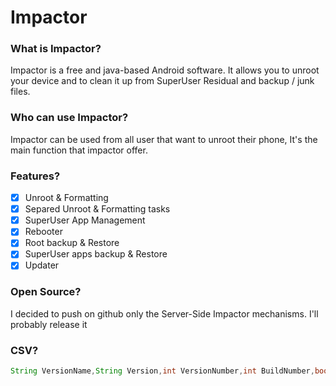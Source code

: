 # Impactor
### What is Impactor?
Impactor is a free and java-based Android software. It allows you to unroot your device and to clean it up from SuperUser Residual and backup / junk files.
### Who can use Impactor?
Impactor can be used from all user that want to unroot their phone, It's the main function that impactor offer.
### Features?
- [x] Unroot & Formatting
- [x] Separed Unroot & Formatting tasks
- [x] SuperUser App Management
- [x] Rebooter
- [x] Root backup & Restore
- [x] SuperUser apps backup & Restore
- [x] Updater

### Open Source?
I decided to push on github only the Server-Side Impactor mechanisms. I'll probably release it

### CSV?
```java
String VersionName,String Version,int VersionNumber,int BuildNumber,boolean securityPatches,String ITChangelog, String ENChangelog
```

